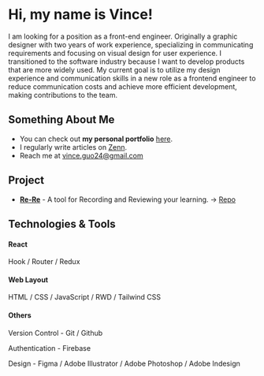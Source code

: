 # Hi, my name is Vince! 

I am looking for a position as a front-end engineer. Originally a graphic designer with two years of work experience, specializing in communicating requirements and focusing on visual design for user experience. I transitioned to the software industry because I want to develop products that are more widely used. My current goal is to utilize my design experience and communication skills in a new role as a frontend engineer to reduce communication costs and achieve more efficient development, making contributions to the team.

## Something About Me

- You can check out **my personal portfolio** [here](https://portfolio-seven-gilt-88.vercel.app).
- I regularly write articles on [Zenn](https://zenn.dev/mynameisvince).
- Reach me at [vince.guo24@gmail.com](vince.guo24@gmail.com)

## Project

- [**Re-Re**](https://re-re-l34k.vercel.app) - A tool for Recording and Reviewing your learning. → [Repo](https://github.com/iamvince24/Re-Re)

## Technologies & Tools

#### React

Hook / Router / Redux

#### Web Layout

HTML / CSS / JavaScript / RWD / Tailwind CSS

#### Others

Version Control - Git / Github

Authentication - Firebase

Design - Figma / Adobe Illustrator / Adobe Photoshop / Adobe Indesign

